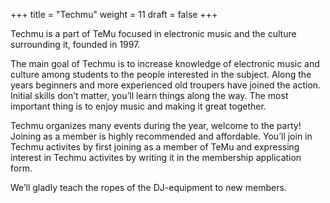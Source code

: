 +++
title = "Techmu"
weight = 11
draft = false
+++

Techmu is a part of TeMu focused in electronic music and the culture surrounding it, founded in 1997.

The main goal of Techmu is to increase knowledge of electronic music and culture among students to the people interested in the subject. Along the years beginners and more experienced old troupers have joined the action. Initial skills don’t matter, you’ll learn things along the way. The most important thing is to enjoy music and making it great together.

Techmu organizes many events during the year, welcome to the party! Joining as a member is highly recommended and affordable. You’ll join in Techmu activites by first joining as a member of TeMu and expressing interest in Techmu activites by writing it in the membership application form.

We’ll gladly teach the ropes of the DJ-equipment to new members.
